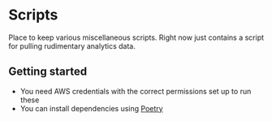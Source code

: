 # Scripts

Place to keep various miscellaneous scripts. Right now just contains a script for pulling rudimentary analytics data.

## Getting started

- You need AWS credentials with the correct permissions set up to run these
- You can install dependencies using [Poetry](https://python-poetry.org)
